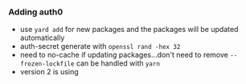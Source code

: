### Adding auth0
* use `yard add` for new packages and the packages will be updated automatically
* auth-secret generate with `openssl rand -hex 32`
* need to no-cache if updating packages...don't need to remove `--frozen-lockfile` can be handled with `yarn`
* version 2 is using 